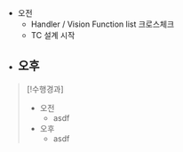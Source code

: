 - 오전
	- Handler / Vision Function list 크로스체크
	- TC 설계 시작
- 오후
	- 

>[!수행경과]
>- 오전
>	- asdf
>- 오후
>	- asdf
